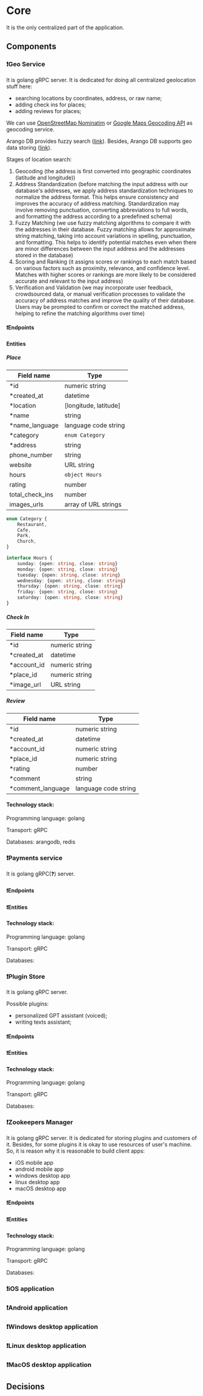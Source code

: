 # Core

It is the only centralized part of the application.

## Components

### ❗Geo Service

It is golang gRPC server. It is dedicated for doing all centralized geolocation stuff here:

- searching locations by coordinates, address, or raw name;
- adding check ins for places;
- adding reviews for places;


We can use [OpenStreetMap Nominatim](https://nominatim.org/release-docs/develop/api/Overview/) or [Google Maps Geocoding API](https://github.com/googlemaps/google-maps-services-go) as geocoding service.

Arango DB provides fuzzy search ([link](https://docs.arangodb.com/3.10/index-and-search/arangosearch/fuzzy-search/#fuzzy-search-in-arangodb)).
Besides, Arango DB supports geo data storing ([link](https://docs.arangodb.com/3.10/aql/functions/geo/)).

Stages of location search:

1. Geocoding (the address is first converted into geographic coordinates (latitude and longitude))
2. Address Standardization (before matching the input address with our database's addresses, we apply address standardization techniques to normalize the address format. This helps ensure consistency and improves the accuracy of address matching. Standardization may involve removing punctuation, converting abbreviations to full words, and formatting the address according to a predefined schema)
3. Fuzzy Matching (we use fuzzy matching algorithms to compare it with the addresses in their database. Fuzzy matching allows for approximate string matching, taking into account variations in spelling, punctuation, and formatting. This helps to identify potential matches even when there are minor differences between the input address and the addresses stored in the database)
4. Scoring and Ranking (it assigns scores or rankings to each match based on various factors such as proximity, relevance, and confidence level. Matches with higher scores or rankings are more likely to be considered accurate and relevant to the input address)
5. Verification and Validation (we may incorporate user feedback, crowdsourced data, or manual verification processes to validate the accuracy of address matches and improve the quality of their database. Users may be prompted to confirm or correct the matched address, helping to refine the matching algorithms over time)

#### ❗Endpoints

#### Entities

##### Place

| Field name          | Type                                                               |
|---------------------|--------------------------------------------------------------------|
| *id                 | numeric string                                                     |
| *created_at         | datetime                                                           |
| *location           | [longitude, latitude]                                              |
| *name               | string                                                             |
| *name_language      | language code string                                               |
| *category           | `enum Category`                                                    |
| *address            | string                                                             |
| phone_number        | string                                                             |
| website             | URL string                                                         |
| hours               | `object Hours`                                                     |
| rating              | number                                                             |
| total_check_ins     | number                                                             |
| images_urls         | array of URL strings                                               |

```ts
enum Category {
    Restaurant,
    Cafe,
    Park,
    Church,
}
```

```ts
interface Hours {
    sunday: {open: string, close: string}
    monday: {open: string, close: string}
    tuesday: {open: string, close: string}
    wednesday: {open: string, close: string}
    thursday: {open: string, close: string}
    friday: {open: string, close: string}
    saturday: {open: string, close: string}
}
```

##### Check In

| Field name          | Type                                                               |
|---------------------|--------------------------------------------------------------------|
| *id                 | numeric string                                                     |
| *created_at         | datetime                                                           |
| *account_id         | numeric string                                                     |
| *place_id           | numeric string                                                     |
| *image_url          | URL string                                                         |

##### Review

| Field name          | Type                                                               |
|---------------------|--------------------------------------------------------------------|
| *id                 | numeric string                                                     |
| *created_at         | datetime                                                           |
| *account_id         | numeric string                                                     |
| *place_id           | numeric string                                                     |
| *rating             | number                                                             |
| *comment            | string                                                             |
| *comment_language   | language code string                                               |


#### Technology stack:

Programming language: golang

Transport: gRPC

Databases: arangodb, redis

### ❗Payments service

It is golang gRPC(❓) server.

#### ❗Endpoints

#### ❗Entities

#### Technology stack:

Programming language: golang

Transport: gRPC

Databases:

### ❗Plugin Store

It is golang gRPC server.

Possible plugins:
- personalized GPT assistant (voiced);
- writing texts assistant;

#### ❗Endpoints

#### ❗Entities

#### Technology stack:

Programming language: golang

Transport: gRPC

Databases:

### ❗Zookeepers Manager

It is golang gRPC server. It is dedicated for storing plugins and customers of it.
Besides, for some plugins it is okay to use resources of user's machine. So, it is reason why it is reasonable to build client apps:
- iOS mobile app
- android mobile app
- windows desktop app
- linux desktop app
- macOS desktop app

#### ❗Endpoints

#### ❗Entities

#### Technology stack:

Programming language: golang

Transport: gRPC

Databases:

### ❗iOS application

### ❗Android application

### ❗Windows desktop application

### ❗Linux desktop application

### ❗MacOS desktop application

## Decisions
